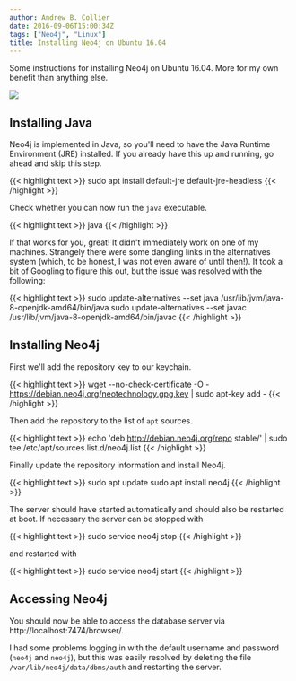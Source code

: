 ```yaml
---
author: Andrew B. Collier
date: 2016-09-06T15:00:34Z
tags: ["Neo4j", "Linux"]
title: Installing Neo4j on Ubuntu 16.04
---
```


Some instructions for installing Neo4j on Ubuntu 16.04. More for my own benefit than anything else.

<img src="/img/2016/09/neo4j-logo.png" >

## Installing Java

Neo4j is implemented in Java, so you'll need to have the Java Runtime Environment (JRE) installed. If you already have this up and running, go ahead and skip this step.

{{< highlight text >}}
sudo apt install default-jre default-jre-headless
{{< /highlight >}}

Check whether you can now run the `java` executable.

{{< highlight text >}}
java
{{< /highlight >}}
  
If that works for you, great! It didn't immediately work on one of my machines. Strangely there were some dangling links in the alternatives system (which, to be honest, I was not even aware of until then!). It took a bit of Googling to figure this out, but the issue was resolved with the following:

{{< highlight text >}}
sudo update-alternatives --set java /usr/lib/jvm/java-8-openjdk-amd64/bin/java
sudo update-alternatives --set javac /usr/lib/jvm/java-8-openjdk-amd64/bin/javac
{{< /highlight >}}

## Installing Neo4j

First we'll add the repository key to our keychain.

{{< highlight text >}}
wget --no-check-certificate -O - https://debian.neo4j.org/neotechnology.gpg.key | sudo apt-key add -
{{< /highlight >}}

Then add the repository to the list of `apt` sources.

{{< highlight text >}}
echo 'deb http://debian.neo4j.org/repo stable/' | sudo tee /etc/apt/sources.list.d/neo4j.list
{{< /highlight >}}

Finally update the repository information and install Neo4j.

{{< highlight text >}}
sudo apt update
sudo apt install neo4j
{{< /highlight >}}

The server should have started automatically and should also be restarted at boot. If necessary the server can be stopped with

{{< highlight text >}}
sudo service neo4j stop
{{< /highlight >}}
  
and restarted with

{{< highlight text >}}
sudo service neo4j start
{{< /highlight >}}

## Accessing Neo4j

You should now be able to access the database server via http://localhost:7474/browser/.

I had some problems logging in with the default username and password (`neo4j` and `neo4j`), but this was easily resolved by deleting the file `/var/lib/neo4j/data/dbms/auth` and restarting the server.
